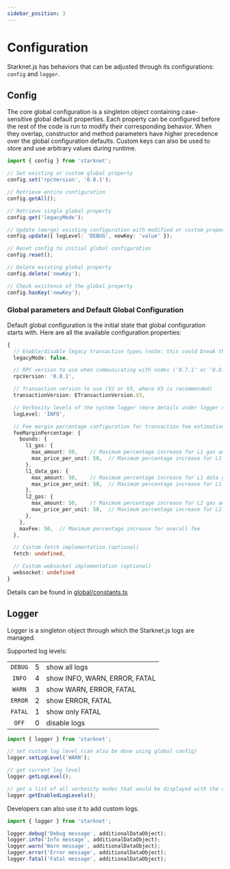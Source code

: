 ```yaml
---
sidebar_position: 3
---
```


# Configuration

Starknet.js has behaviors that can be adjusted through its configurations: `config` and `logger`.

## Config

The core global configuration is a singleton object containing case-sensitive global default properties.
Each property can be configured before the rest of the code is run to modify their corresponding behavior.
When they overlap, constructor and method parameters have higher precedence over the global configuration defaults.
Custom keys can also be used to store and use arbitrary values during runtime.

```ts
import { config } from 'starknet';

// Set existing or custom global property
config.set('rpcVersion', '0.8.1');

// Retrieve entire configuration
config.getAll();

// Retrieve single global property
config.get('legacyMode');

// Update (merge) existing configuration with modified or custom property
config.update({ logLevel: 'DEBUG', newKey: 'value' });

// Reset config to initial global configuration
config.reset();

// Delete existing global property
config.delete('newKey');

// Check existence of the global property
config.hasKey('newKey');
```

### Global parameters and Default Global Configuration

Default global configuration is the initial state that global configuration starts with.
Here are all the available configuration properties:

```ts
{
  // Enable/disable legacy transaction types (note: this could break the code depending on the Starknet version used by the network)
  legacyMode: false,

  // RPC version to use when communicating with nodes ('0.7.1' or '0.8.1')
  rpcVersion: '0.8.1',

  // Transaction version to use (V2 or V3, where V3 is recommended)
  transactionVersion: ETransactionVersion.V3,

  // Verbosity levels of the system logger (more details under logger section)
  logLevel: 'INFO',

  // Fee margin percentage configuration for transaction fee estimation
  feeMarginPercentage: {
    bounds: {
      l1_gas: {
        max_amount: 50,    // Maximum percentage increase for L1 gas amount
        max_price_per_unit: 50,  // Maximum percentage increase for L1 gas price
      },
      l1_data_gas: {
        max_amount: 50,    // Maximum percentage increase for L1 data gas amount
        max_price_per_unit: 50,  // Maximum percentage increase for L1 data gas price
      },
      l2_gas: {
        max_amount: 50,    // Maximum percentage increase for L2 gas amount
        max_price_per_unit: 50,  // Maximum percentage increase for L2 gas price
      },
    },
    maxFee: 50,  // Maximum percentage increase for overall fee
  },

  // Custom fetch implementation (optional)
  fetch: undefined,

  // Custom websocket implementation (optional)
  websocket: undefined
}
```

Details can be found in [global/constants.ts](https://github.com/starknet-io/starknet.js/blob/develop/src/global/constants.ts)

## Logger

Logger is a singleton object through which the Starknet.js logs are managed.

Supported log levels:

|         |     |                               |
| :-----: | --- | ----------------------------- |
| `DEBUG` | 5   | show all logs                 |
| `INFO`  | 4   | show INFO, WARN, ERROR, FATAL |
| `WARN`  | 3   | show WARN, ERROR, FATAL       |
| `ERROR` | 2   | show ERROR, FATAL             |
| `FATAL` | 1   | show only FATAL               |
|  `OFF`  | 0   | disable logs                  |

```ts
import { logger } from 'starknet';

// set custom log level (can also be done using global config)
logger.setLogLevel('WARN');

// get current log level
logger.getLogLevel();

// get a list of all verbosity modes that would be displayed with the current log level
logger.getEnabledLogLevels();
```

Developers can also use it to add custom logs.

```ts
import { logger } from 'starknet';

logger.debug('Debug message', additionalDataObject);
logger.info('Info message', additionalDataObject);
logger.warn('Warn message', additionalDataObject);
logger.error('Error message', additionalDataObject);
logger.fatal('Fatal message', additionalDataObject);
```
